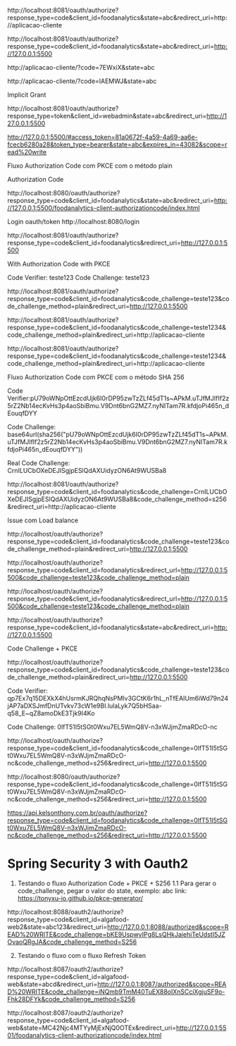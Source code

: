 http://localhost:8081/oauth/authorize?response_type=code&client_id=foodanalytics&state=abc&redirect_uri=http://aplicacao-cliente

http://localhost:8081/oauth/authorize?response_type=code&client_id=foodanalytics&state=abc&redirect_uri=http://127.0.0.1:5500

http://aplicacao-cliente/?code=7EWxiX&state=abc

http://aplicacao-cliente/?code=lAEMWJ&state=abc

Implicit Grant

http://localhost:8081/oauth/authorize?response_type=token&client_id=webadmin&state=abc&redirect_uri=http://127.0.0.1:5500

http://127.0.0.1:5500/#access_token=81a0672f-4a59-4a69-aa6e-fcecb6280a28&token_type=bearer&state=abc&expires_in=43082&scope=read%20write

Fluxo Authorization Code com PKCE com o método plain

Authorization Code

http://localhost:8080/oauth/authorize?response_type=code&client_id=foodanalytics&state=abc&redirect_uri=http://127.0.0.1:5500/foodanalytics-client-authorizationcode/index.html

Login oauth/token
http://localhost:8080/login

http://localhost:8081/oauth/authorize?response_type=code&client_id=foodanalytics&redirect_uri=http://127.0.0.1:5500

With Authorization Code with PKCE

Code Verifier: teste123
Code Challenge: teste123

http://localhost:8081/oauth/authorize?response_type=code&client_id=foodanalytics&code_challenge=teste123&code_challenge_method=plain&redirect_uri=http://127.0.0.1:5500



http://localhost:8081/oauth/authorize?response_type=code&client_id=foodanalytics&code_challenge=teste1234&code_challenge_method=plain&redirect_uri=http://aplicacao-cliente

http://localhost:8081/oauth/authorize?response_type=code&client_id=foodanalytics&code_challenge=teste1234&code_challenge_method=plain&redirect_uri=http://aplicacao-cliente

Fluxo Authorization Code com PKCE com o método SHA 256

Code Verifier:pU79oWNpOttEzcdUjk6I0rDP95zwTzZLf45dT1s~APkM.uTJfMJIfIf2z5rZ2Nb14ecKvHs3p4aoSbiBmu.V9Dnt6bnG2MZ7.nyNITam7R.kfdjoPi465n_dEouqfDYY

Code Challenge: base64url(sha256("pU79oWNpOttEzcdUjk6I0rDP95zwTzZLf45dT1s~APkM.uTJfMJIfIf2z5rZ2Nb14ecKvHs3p4aoSbiBmu.V9Dnt6bnG2MZ7.nyNITam7R.kfdjoPi465n_dEouqfDYY"))

Real Code Challenge: CrnILUCbOXeDEJISgjpESlQdAXUidyzON6At9WUSBa8

http://localhost:8081/oauth/authorize?response_type=code&client_id=foodanalytics&code_challenge=CrnILUCbOXeDEJISgjpESlQdAXUidyzON6At9WUSBa8&code_challenge_method=s256&redirect_uri=http://aplicacao-cliente


Issue com Load balance

http://localhost/oauth/authorize?response_type=code&client_id=foodanalytics&code_challenge=teste123&code_challenge_method=plain&redirect_uri=http://127.0.0.1:5500

http://localhost/oauth/authorize?response_type=code&client_id=foodanalytics&redirect_url=http://127.0.0.1:5500&code_challenge=teste123&code_challenge_method=plain

http://localhost/oauth/authorize?response_type=code&client_id=foodanalytics&redirect_url=http://127.0.0.1:5500&code_challenge=teste123&code_challenge_method=plain

http://localhost/oauth/authorize?response_type=code&client_id=foodanalytics&state=abc&redirect_uri=http://127.0.0.1:5500

Code Challenge + PKCE 

http://localhost/oauth/authorize?response_type=code&client_id=foodanalytics&code_challenge=teste123&code_challenge_method=plain&redirect_uri=http://127.0.0.1:5500


Code Verifier: qp7Ex7q15DEXkX4hUsrmKJRQhqNsPMIv3GCtK6r1hL_nTfEAIUm6iWd79n24jAP7aDXSJmfDnUTvkv73cW1e9BI.lulaLyk7Q5bHSaa-q58_E~qZ8amoDkE3Tjk9I4Ko

Code Challenge: 0lfT51I5tSGt0Wxu7EL5WmQ8V-n3xWJjmZmaRDcO-nc

http://localhost/oauth/authorize?response_type=code&client_id=foodanalytics&code_challenge=0lfT51I5tSGt0Wxu7EL5WmQ8V-n3xWJjmZmaRDcO-nc&code_challenge_method=s256&redirect_uri=http://127.0.0.1:5500

http://localhost:8080/oauth/authorize?response_type=code&client_id=foodanalytics&code_challenge=0lfT51I5tSGt0Wxu7EL5WmQ8V-n3xWJjmZmaRDcO-nc&code_challenge_method=s256&redirect_uri=http://127.0.0.1:5500

https://api.kelsonthony.com.br/oauth/authorize?response_type=code&client_id=foodanalytics&code_challenge=0lfT51I5tSGt0Wxu7EL5WmQ8V-n3xWJjmZmaRDcO-nc&code_challenge_method=s256&redirect_uri=http://127.0.0.1:5500


# Spring Security 3 with Oauth2 

01. Testando o fluxo Authorization Code + PKCE + S256 
 1.1 Para gerar o code_challenge, pegar o valor do state, exemplo: abc link: https://tonyxu-io.github.io/pkce-generator/

http://localhost:8088/oauth2/authorize?response_type=code&client_id=algafood-web2&state=abc123&redirect_uri=http://127.0.0.1:8088/authorized&scope=READ%20WRITE&code_challenge=bKE9UspwyIPg8LsQHkJaiehiTeUdstI5JZOvaoQRgJA&code_challenge_method=S256

02. Testando o fluxo com o fluxo Refresh Token

http://localhost:8087/oauth2/authorize?response_type=code&client_id=algafood-web&state=abcd&redirect_uri=http://127.0.0.1:8087/authorized&scope=READ%20WRITE&code_challenge=iNQmb9TmM40TuEX88olXnSCciXgjuSF9o-Fhk28DFYk&code_challenge_method=S256

http://localhost:8087/oauth2/authorize?response_type=code&client_id=algafood-web&state=MC42Njc4MTYyMjExNjQ0OTEx&redirect_uri=http://127.0.0.1:5501/foodanalytics-client-authorizationcode/index.html


